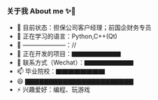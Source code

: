 ### 关于我 About me ✨👋


- 🔭 目前状态：担保公司客户经理；前国企财务专员
- 🌱 正在学习的语言：Python,C++(Qt)
- 👯 ———————：//
- 🤔 正在开发的项目：▇▇▇▇▇▇▇▇
- 💬 联系方式（Wechat）：▇▇▇▇▇▇▇▇
- 📫 毕业院校：▇▇▇▇▇▇▇▇
- 😄 ▇▇▇▇▇▇▇▇▇▇▇▇▇▇▇▇▇▇▇▇▇▇▇
- ⚡ 兴趣爱好：编程、玩游戏
<!--
**InfinityEx/InfinityEx** is a ✨ _special_ ✨ repository because its `README.md` (this file) appears on your GitHub profile.

[![InfinityEx's github stats](https://github-readme-stats.vercel.app/api?username=InfinityEx&show_icons=true&theme=onedark)](https://github.com/InfinityEx)

-->
